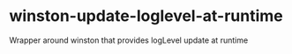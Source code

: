 winston-update-loglevel-at-runtime
==================================

Wrapper around winston that provides logLevel update at runtime
